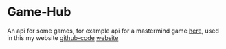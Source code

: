 # Game-Hub

An api for some games, for example api for a mastermind game [here](http://35.238.73.100:8080/mastermind), used in this my website [github-code](https://github.com/48thFlame/Mastermind-website) [website](https://bit.ly/3Vu68Bo)

